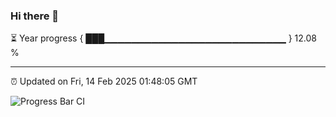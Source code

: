 ### Hi there 👋

⏳ Year progress { ███▁▁▁▁▁▁▁▁▁▁▁▁▁▁▁▁▁▁▁▁▁▁▁▁▁▁▁ } 12.08 %

---

⏰ Updated on Fri, 14 Feb 2025 01:48:05 GMT

![Progress Bar CI](https://github.com/DhruviPatel157/GitHub-Actions-Demo/workflows/Progress%20Bar%20CI/badge.svg)
